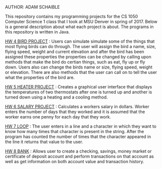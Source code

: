 AUTHOR: ADAM SCHAIBLE

This repository contains my programming projects for the CS 1050 Computer Science 1 class that I took at MSU Denver in spring of 2017. Below is a general description about what each project is about. The programs in this repository is written in Java.

[HW 4 BIRD PROJECT](https://github.com/AdamSchaible/MSU_Denver/tree/master/CS%201050%20Computer%20Science%201%20(Spring%202017)/HW%204%20BIRD%20PROJECT) :
Users can simulate simulate some of the things that most flying birds can do through. The user will assign the bird a name, size, flying speed, weight and current elevation and after the bird has been assigned these properties the properties can be changed by calling upon methods that make the bird do certian things, such as eat, fly up or fly down. Users also can change the birds name or size, flying speed, weight or elevation. There are also methods that the user can call on to tell the user what the properties of the bird are.

[HW 5 HEATER PROJECT](https://github.com/AdamSchaible/MSU_Denver/tree/master/CS%201050%20Computer%20Science%201%20(Spring%202017)/HW%205%20HEATER%20PROJECT) :
Creates a graphical user interface that displays the temperatures of two thermostats after one is turned up and another is turned down using a heating and a cooling method.

[HW 6 SALARY PROJECT](https://github.com/AdamSchaible/MSU_Denver/tree/master/CS%201050%20Computer%20Science%201%20(Spring%202017)/HW%206%20SALARY%20PROJECT) :
Calculates a workers salary in dollars. Worker enters the number of days that they worked and it is assumed that the worker earns one penny for each day that they work.

[HW 7 LOOP](https://github.com/AdamSchaible/MSU_Denver/tree/master/CS%201050%20Computer%20Science%201%20(Spring%202017)/HW%207%20LOOP) :
The user enters in a line and a character in which they want to know how many times that character is present in the string. After the program has counted the number of times that the character appeared in the line it returns that value to the user.

[HW 8 BANK](https://github.com/AdamSchaible/MSU_Denver/tree/master/CS%201050%20Computer%20Science%201%20(Spring%202017)/HW%208%20BANK) : 
Allows user to create a checking, savings, money market or certificate of deposit account and perform transactions on that account as well as get information on both account value and transaction history.
